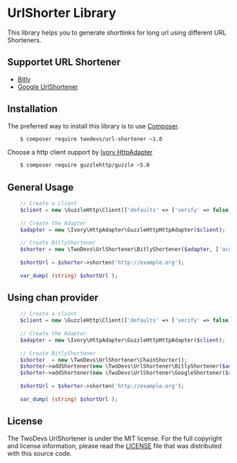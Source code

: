 UrlShorter Library
=========================================

This library helps you to generate shortlinks for long url using different URL Shorteners.

Supportet URL Shortener
-----------------------

* [Bitly](https://bitly.com)
* [Google UrlShortener](http://goo.gl/)

Installation
------------

The preferred way to install this library is to use [Composer](http://getcomposer.org).

```bash
    $ composer require twodevs/url-shortener ~1.0
```

Choose a http client support by [Ivory HttpAdapter](https://github.com/egeloen/ivory-http-adapter)

```bash
    $ composer require guzzlehttp/guzzle ~5.0
```

General Usage
-------------

```php
    // Create a client
    $client = new \GuzzleHttp\Client(['defaults' => ['verify' => false]]);
    
    // Create the Adapter
    $adapter = new \Ivory\HttpAdapter\GuzzleHttpHttpAdapter($client);
    
    // Create BitlyShortener
    $shorter = new \TwoDevs\UrlShortener\BitlyShortener($adapter, ['access_token' => 'your-token']));
    
    $shortUrl = $shorter->shorten('http://example.org');
    
    var_dump( (string) $shortUrl );
```

Using chan provider
-------------

```php
    // Create a client
    $client = new \GuzzleHttp\Client(['defaults' => ['verify' => false]]);
    
    // Create the Adapter
    $adapter = new \Ivory\HttpAdapter\GuzzleHttpHttpAdapter($client);
    
    // Create BitlyShortener
    $shorter  = new \TwoDevs\UrlShortener\ChainShorter();
    $shorter->addShortener(new \TwoDevs\UrlShortener\BitlyShortener($adapter, ['access_token' => 'your-token']));
    $shorter->addShortener(new \TwoDevs\UrlShortener\GoogleShortener($adapter, ['key' => 'your-key']));
    
    $shortUrl = $shorter->shorten('http://example.org');
    
    var_dump( (string) $shortUrl );
```


License
-------

The TwoDevs UrlShortener is under the MIT license. For the full copyright and license information, please read the
[LICENSE](/LICENSE) file that was distributed with this source code.
